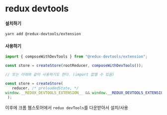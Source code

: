 # redux devtools

#### 설치하기

```sh
yarn add @redux-devtools/extension
```

#### 사용하기

```js
import { composeWithDevTools } from "@redux-devtools/extension";

const store = createStore(rootReducer, composeWithDevTools());

// 또는 아래와 같이 사용하기도 한다. (import 없앨 수 있음)

const store = createStore(
   reducer, /* preloadedState, */
window.__REDUX_DEVTOOLS_EXTENSION__ && window.__REDUX_DEVTOOLS_EXTENSION__()
 );
```

이후에 크롬 웹스토어에서 `redux devTools`를 다운받아서 설치/사용  
